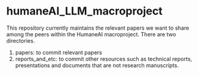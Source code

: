 # humaneAI_LLM_macroproject

This repository currently maintains the relevant papers we want to share among the peers within the HumaneAI macroproject. There are two directories.

1. papers: to commit relevant papers
2. reports_and_etc: to commit other resources such as technical reports, presentations and documents that are not research manuscripts. 
